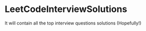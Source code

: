 # LeetCodeInterviewSolutions
It will contain all the top interview questions solutions (Hopefully!)
